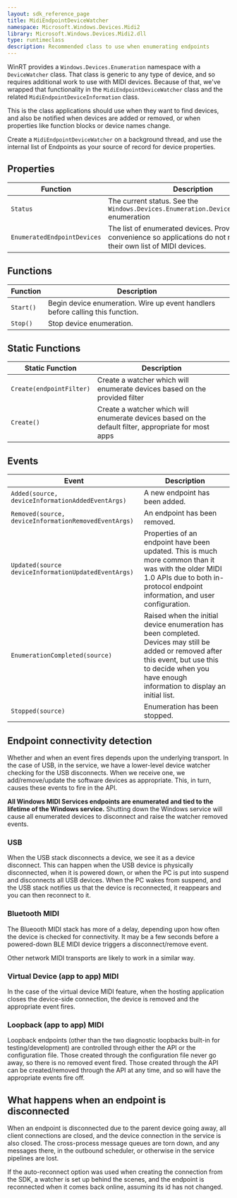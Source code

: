 ```yaml
---
layout: sdk_reference_page
title: MidiEndpointDeviceWatcher
namespace: Microsoft.Windows.Devices.Midi2
library: Microsoft.Windows.Devices.Midi2.dll
type: runtimeclass
description: Recommended class to use when enumerating endpoints
---
```


WinRT provides a `Windows.Devices.Enumeration` namespace with a `DeviceWatcher` class. That class is generic to any type of device, and so requires additional work to use with MIDI devices. Because of that, we've wrapped that functionality in the `MidiEndpointDeviceWatcher` class and the related `MidiEndpointDeviceInformation` class.

This is the class applications should use when they want to find devices, and also be notified when devices are added or removed, or when properties like function blocks or device names change.

Create a `MidiEndpointDeviceWatcher` on a background thread, and use the internal list of Endpoints as your source of record for device properties.

## Properties

| Function | Description |
| --------------- | ----------- |
| `Status` | The current status. See the `Windows.Devices.Enumeration.DeviceWatcherStatus` enumeration |
| `EnumeratedEndpointDevices` | The list of enumerated devices. Provided here for convenience so applications do not need to keep their own list of MIDI devices.  |

## Functions

| Function | Description |
| --------------- | ----------- |
| `Start()` | Begin device enumeration. Wire up event handlers before calling this function.  |
| `Stop()` | Stop device enumeration. |


## Static Functions

| Static Function | Description |
| --------------- | ----------- |
| `Create(endpointFilter)` | Create a watcher which will enumerate devices based on the provided filter |
| `Create()` | Create a watcher which will enumerate devices based on the default filter, appropriate for most apps |

## Events

| Event | Description |
| --------------- | ----------- |
| `Added(source, deviceInformationAddedEventArgs)` | A new endpoint has been added.  |
| `Removed(source, deviceInformationRemovedEventArgs)` | An endpoint has been removed. |
| `Updated(source deviceInformationUpdatedEventArgs)` | Properties of an endpoint have been updated. This is much more common than it was with the older MIDI 1.0 APIs due to both in-protocol endpoint information, and user configuration. |
| `EnumerationCompleted(source)` | Raised when the initial device enumeration has been completed. Devices may still be added or removed after this event, but use this to decide when you have enough information to display an initial list. |
| `Stopped(source)` | Enumeration has been stopped. |

## Endpoint connectivity detection

Whether and when an event fires depends upon the underlying transport. In the case of USB, in the service, we have a lower-level device watcher checking for the USB disconnects. When we receive one, we add/remove/update the software devices as appropriate. This, in turn, causes these events to fire in the API.

**All Windows MIDI Services endpoints are enumerated and tied to the lifetime of the Windows service.** Shutting down the Windows service will cause all enumerated devices to disconnect and raise the watcher removed events.

### USB

When the USB stack disconnects a device, we see it as a device disconnect. This can happen when the USB device is physically disconnected, when it is powered down, or when the PC is put into suspend and disconnects all USB devices. When the PC wakes from suspend, and the USB stack notifies us that the device is reconnected, it reappears and you can then reconnect to it. 

### Bluetooth MIDI

The Blueooth MIDI stack has more of a delay, depending upon how often the device is checked for connectivity. It may be a few seconds before a powered-down BLE MIDI device triggers a disconnect/remove event. 

Other network MIDI transports are likely to work in a similar way.

### Virtual Device (app to app) MIDI

In the case of the virtual device MIDI feature, when the hosting application closes the device-side connection, the device is removed and the appropriate event fires. 

### Loopback (app to app) MIDI

Loopback endpoints (other than the two diagnostic loopbacks built-in for testing/development) are controlled through either the API or the configuration file. Those created through the configuration file never go away, so there is no removed event fired. Those created through the API can be created/removed through the API at any time, and so will have the appropriate events fire off.

## What happens when an endpoint is disconnected

When an endpoint is disconnected due to the parent device going away, all client connections are closed, and the device connection in the service is also closed. The cross-process message queues are torn down, and any messages there, in the outbound scheduler, or otherwise in the service pipelines are lost.

If the auto-reconnect option was used when creating the connection from the SDK, a watcher is set up behind the scenes, and the endpoint is reconnected when it comes back online, assuming its id has not changed.
